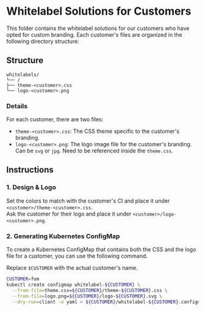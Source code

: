 # Whitelabel Solutions for Customers

This folder contains the whitelabel solutions for our customers who have opted for custom branding. Each customer's
files are organized in the following directory structure:

## Structure

```
whitelabels/
└── /
├── theme-<customer>.css
└── logo-<customer>.png
```

### Details

For each customer, there are two files:
- `theme-<customer>.css`: The CSS theme specific to the customer's branding.
- `logo-<customer>.png`: The logo image file for the customer's branding. Can be `svg` or `jpg`. Need to be referenced inside the `theme.css`.

## Instructions

### 1. Design & Logo

Set the colors to match with the customer's CI and place it under `<customer>/theme-<customer>.css`.  
Ask the customer for their logo and place it under `<customer>/logo-<customer>.png`.

### 2. Generating Kubernetes ConfigMap

To create a Kubernetes ConfigMap that contains both the CSS and the logo file for a customer, you can use the following command.

Replace `$CUSTOMER` with the actual customer's name.

```bash
CUSTOMER=fom
kubectl create configmap whitelabel-${CUSTOMER} \
  --from-file=theme.css=${CUSTOMER}/theme-${CUSTOMER}.css \
  --from-file=logo.png=${CUSTOMER}/logo-${CUSTOMER}.svg \
  --dry-run=client -o yaml > ${CUSTOMER}/whitelabel-${CUSTOMER}.configmap.yaml
```